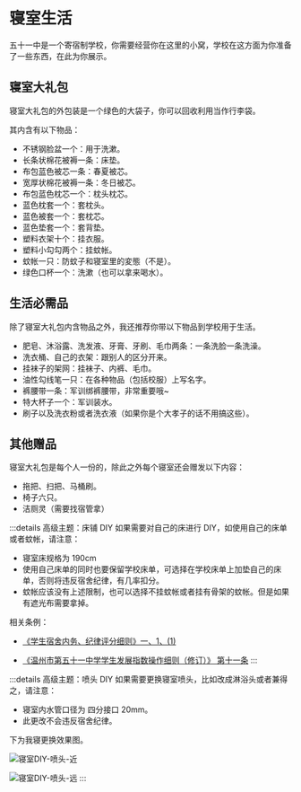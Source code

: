 # 寝室生活

五十一中是一个寄宿制学校，你需要经营你在这里的小窝，学校在这方面为你准备了一些东西，在此为你展示。

## 寝室大礼包

寝室大礼包的外包装是一个绿色的大袋子，你可以回收利用当作行李袋。

其内含有以下物品：

- 不锈钢脸盆一个：用于洗漱。
- 长条状棉花被褥一条：床垫。
- 布包蓝色被芯一条：春夏被芯。
- 宽厚状棉花被褥一条：冬日被芯。
- 布包蓝色枕芯一个：枕头枕芯。
- 蓝色枕套一个：套枕头。
- 蓝色被套一个：套枕芯。
- 蓝色垫套一个：套背垫。
- 塑料衣架十个：挂衣服。
- 塑料小勾勾两个：挂蚊帐。
- 蚊帐一只：防蚊子和寝室里的変態（不是）。
- 绿色口杯一个：洗漱（也可以拿来喝水）。

## 生活必需品

除了寝室大礼包内含物品之外，我还推荐你带以下物品到学校用于生活。

- 肥皂、沐浴露、洗发液、牙膏、牙刷、毛巾两条：一条洗脸一条洗澡。
- 洗衣桶、自己的衣架：跟别人的区分开来。
- 挂袜子的架网：挂袜子、内裤、毛巾。
- 油性勾线笔一只：在各种物品（包括校服）上写名字。
- 裤腰带一条：军训绑裤腰带，非常重要哦~
- 特大杯子一个：军训装水。
- 刷子以及洗衣粉或者洗衣液（如果你是个大孝子的话不用搞这些）。

## 其他赠品

寝室大礼包是每个人一份的，除此之外每个寝室还会赠发以下内容：

- 拖把、扫把、马桶刷。
- 椅子六只。
- 洁厕灵（需要找宿管拿）

:::details 高级主题：床铺 DIY
如果需要对自己的床进行 DIY，如使用自己的床单或者蚊帐，请注意：

- 寝室床规格为 190cm
- 使用自己床单的同时也要保留学校床单，可选择在学校床单上加垫自己的床单，否则将违反宿舍纪律，有几率扣分。
- 蚊帐应该没有上述限制，也可以选择不挂蚊帐或者挂有骨架的蚊帐。但是如果有遮光布需要拿掉。

相关条例：

- [《学生宿舍内务、纪律评分细则》一、1、(1)](../规章制度/文件/三、宿舍管理规定/（六）学生宿舍内务、纪律评分细则.md)

- [《温州市第五十一中学学生发展指数操作细则（修订）》 第十一条](../规章制度/文件/二、常规管理相关条例/（二）温州市第五十一中学学生发展指数操作细则（修订）.md)
  :::

:::details 高级主题：喷头 DIY
如果需要更换寝室喷头，比如改成淋浴头或者兼得之，请注意：

- 寝室内水管口径为 四分接口 20mm。
- 此更改不会违反宿舍纪律。

下为我寝更换效果图。

![寝室DIY-喷头-近](https://static.wd-ljt.com/ray-51-images/寝室DIY-喷头-近.png?x-oss-process=image/resize,h_1080)

![寝室DIY-喷头-远](https://static.wd-ljt.com/ray-51-images/寝室DIY-喷头-远.png?x-oss-process=image/resize,h_1080)
:::
